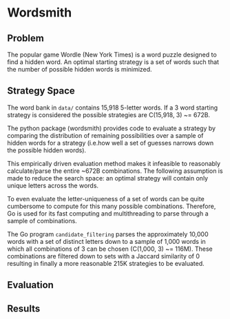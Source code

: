# Wordsmith

## Problem

The popular game Wordle (New York Times) is a word puzzle designed to find a hidden word. An optimal starting strategy is a set of words such that the number of possible hidden words is minimized.

## Strategy Space

The word bank in `data/` contains 15,918 5-letter words. If a 3 word starting strategy is considered the possible strategies are C(15,918, 3) ~= 672B.

The python package (wordsmith) provides code to evaluate a strategy by comparing the distribution of remaining possibilities over a sample of hidden words for a strategy (i.e.how well a set of guesses narrows down the possible hidden words).

This empirically driven evaluation method makes it infeasible to reasonably calculate/parse the entire ~672B combinations. The following assumption is made to reduce the search space: an optimal strategy will contain only unique letters across the words.

To even evaluate the letter-uniqueness of a set of words can be quite cumbersome to compute for this many possible combinations. Therefore, Go is used for its fast computing and multithreading to parse through a sample of combinations. 

The Go program `candidate_filtering` parses the approximately 10,000 words with a set of distinct letters down to a sample of 1,000 words in which all combinations of 3 can be chosen (C(1,000, 3) ~= 116M). These combinations are filtered down to sets with a Jaccard similarity of 0 resulting in finally a more reasonable 215K strategies to be evaluated.

## Evaluation

## Results
